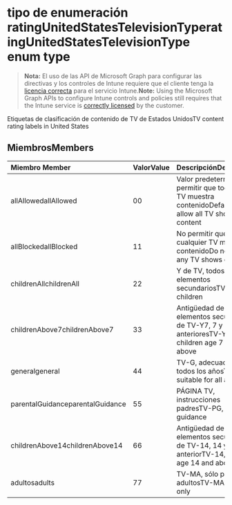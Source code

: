 # <a name="ratingunitedstatestelevisiontype-enum-type"></a><span data-ttu-id="f2804-101">tipo de enumeración ratingUnitedStatesTelevisionType</span><span class="sxs-lookup"><span data-stu-id="f2804-101">ratingUnitedStatesTelevisionType enum type</span></span>

> <span data-ttu-id="f2804-102">**Nota:** El uso de las API de Microsoft Graph para configurar las directivas y los controles de Intune requiere que el cliente tenga la [licencia correcta](https://go.microsoft.com/fwlink/?linkid=839381) para el servicio Intune.</span><span class="sxs-lookup"><span data-stu-id="f2804-102">**Note:** Using the Microsoft Graph APIs to configure Intune controls and policies still requires that the Intune service is [correctly licensed](https://go.microsoft.com/fwlink/?linkid=839381) by the customer.</span></span>

<span data-ttu-id="f2804-103">Etiquetas de clasificación de contenido de TV de Estados Unidos</span><span class="sxs-lookup"><span data-stu-id="f2804-103">TV content rating labels in United States</span></span>
## <a name="members"></a><span data-ttu-id="f2804-104">Miembros</span><span class="sxs-lookup"><span data-stu-id="f2804-104">Members</span></span>
|<span data-ttu-id="f2804-105">Miembro	</span><span class="sxs-lookup"><span data-stu-id="f2804-105">Member</span></span>|<span data-ttu-id="f2804-106">Valor</span><span class="sxs-lookup"><span data-stu-id="f2804-106">Value</span></span>|<span data-ttu-id="f2804-107">Descripción</span><span class="sxs-lookup"><span data-stu-id="f2804-107">Description</span></span>|
|:---|:---|:---|
|<span data-ttu-id="f2804-108">allAllowed</span><span class="sxs-lookup"><span data-stu-id="f2804-108">allAllowed</span></span>|<span data-ttu-id="f2804-109">0</span><span class="sxs-lookup"><span data-stu-id="f2804-109">0</span></span>|<span data-ttu-id="f2804-110">Valor predeterminado, permitir que todos los TV muestra contenido</span><span class="sxs-lookup"><span data-stu-id="f2804-110">Default value, allow all TV shows content</span></span>|
|<span data-ttu-id="f2804-111">allBlocked</span><span class="sxs-lookup"><span data-stu-id="f2804-111">allBlocked</span></span>|<span data-ttu-id="f2804-112">1</span><span class="sxs-lookup"><span data-stu-id="f2804-112">1</span></span>|<span data-ttu-id="f2804-113">No permitir que cualquier TV muestra contenido</span><span class="sxs-lookup"><span data-stu-id="f2804-113">Do not allow any TV shows content</span></span>|
|<span data-ttu-id="f2804-114">childrenAll</span><span class="sxs-lookup"><span data-stu-id="f2804-114">childrenAll</span></span>|<span data-ttu-id="f2804-115">2</span><span class="sxs-lookup"><span data-stu-id="f2804-115">2</span></span>|<span data-ttu-id="f2804-116">Y de TV, todos los elementos secundarios</span><span class="sxs-lookup"><span data-stu-id="f2804-116">TV-Y, all children</span></span>|
|<span data-ttu-id="f2804-117">childrenAbove7</span><span class="sxs-lookup"><span data-stu-id="f2804-117">childrenAbove7</span></span>|<span data-ttu-id="f2804-118">3</span><span class="sxs-lookup"><span data-stu-id="f2804-118">3</span></span>|<span data-ttu-id="f2804-119">Antigüedad de elementos secundarios de TV-Y7, 7 y anteriores</span><span class="sxs-lookup"><span data-stu-id="f2804-119">TV-Y7, children age 7 and above</span></span>|
|<span data-ttu-id="f2804-120">general</span><span class="sxs-lookup"><span data-stu-id="f2804-120">general</span></span>|<span data-ttu-id="f2804-121">4</span><span class="sxs-lookup"><span data-stu-id="f2804-121">4</span></span>|<span data-ttu-id="f2804-122">TV-G, adecuada para todos los años</span><span class="sxs-lookup"><span data-stu-id="f2804-122">TV-G, suitable for all ages</span></span>|
|<span data-ttu-id="f2804-123">parentalGuidance</span><span class="sxs-lookup"><span data-stu-id="f2804-123">parentalGuidance</span></span>|<span data-ttu-id="f2804-124">5</span><span class="sxs-lookup"><span data-stu-id="f2804-124">5</span></span>|<span data-ttu-id="f2804-125">PÁGINA TV, instrucciones padres</span><span class="sxs-lookup"><span data-stu-id="f2804-125">TV-PG, parental guidance</span></span>|
|<span data-ttu-id="f2804-126">childrenAbove14</span><span class="sxs-lookup"><span data-stu-id="f2804-126">childrenAbove14</span></span>|<span data-ttu-id="f2804-127">6</span><span class="sxs-lookup"><span data-stu-id="f2804-127">6</span></span>|<span data-ttu-id="f2804-128">Antigüedad de elementos secundarios de TV-14, 14 y anterior</span><span class="sxs-lookup"><span data-stu-id="f2804-128">TV-14, children age 14 and above</span></span>|
|<span data-ttu-id="f2804-129">adultos</span><span class="sxs-lookup"><span data-stu-id="f2804-129">adults</span></span>|<span data-ttu-id="f2804-130">7</span><span class="sxs-lookup"><span data-stu-id="f2804-130">7</span></span>|<span data-ttu-id="f2804-131">TV-MA, sólo para adultos</span><span class="sxs-lookup"><span data-stu-id="f2804-131">TV-MA, adults only</span></span>|



